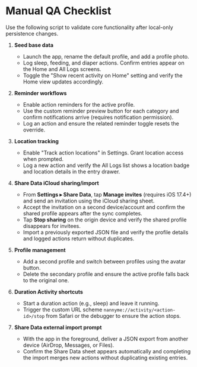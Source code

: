 # Manual QA Checklist

Use the following script to validate core functionality after local-only persistence changes.

1. **Seed base data**
   - Launch the app, rename the default profile, and add a profile photo.
   - Log sleep, feeding, and diaper actions. Confirm entries appear on the Home and All Logs screens.
   - Toggle the "Show recent activity on Home" setting and verify the Home view updates accordingly.

2. **Reminder workflows**
   - Enable action reminders for the active profile.
   - Use the custom reminder preview button for each category and confirm notifications arrive (requires notification permission).
   - Log an action and ensure the related reminder toggle resets the override.

3. **Location tracking**
   - Enable "Track action locations" in Settings. Grant location access when prompted.
   - Log a new action and verify the All Logs list shows a location badge and location details in the entry drawer.

4. **Share Data iCloud sharing/import**
   - From **Settings ▸ Share Data**, tap **Manage invites** (requires iOS 17.4+) and send an invitation using the iCloud sharing sheet.
   - Accept the invitation on a second device/account and confirm the shared profile appears after the sync completes.
   - Tap **Stop sharing** on the origin device and verify the shared profile disappears for invitees.
   - Import a previously exported JSON file and verify the profile details and logged actions return without duplicates.

5. **Profile management**
   - Add a second profile and switch between profiles using the avatar button.
   - Delete the secondary profile and ensure the active profile falls back to the original one.

6. **Duration Activity shortcuts**
   - Start a duration action (e.g., sleep) and leave it running.
   - Trigger the custom URL scheme `nannyme://activity/<action-id>/stop` from Safari or the debugger to ensure the action stops.

7. **Share Data external import prompt**
   - With the app in the foreground, deliver a JSON export from another device (AirDrop, Messages, or Files).
   - Confirm the Share Data sheet appears automatically and completing the import merges new actions without duplicating existing entries.
